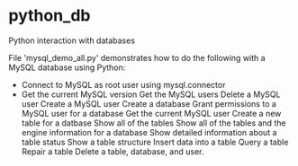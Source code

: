 # python_db
Python interaction with databases


File 'mysql_demo_all.py' demonstrates how to do the following with a MySQL database using Python:

- Connect to MySQL as root user using mysql.connector
- Get the current MySQL version
Get the MySQL users
Delete a MySQL user
Create a MySQL user
Create a database
Grant permissions to a MySQL user for a database
Get the current MySQL user
Create a new table for a datbase
Show all of the tables
Show all of the tables and the engine information for a database
Show detailed information about a table status
Show a table structure
Insert data into a table
Query a table
Repair a table
Delete a table, database, and user. 
